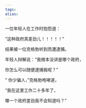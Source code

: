 ```yaml
---
tags: 
alias:
---
```


一位年轻人在工作时抱怨道：

“这种政府真差劲儿！！！！！”

结果被一位克格勃听到而遭逮捕。

年轻人辩解说：“我根本没讲是哪个政府，

你怎么可以随便逮捕我呢？”

" 你少骗人，”克格勃咆哮道，

“我在这里工作二十多年了，

哪一个政府差劲我不会知道吗？”